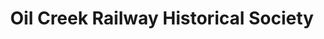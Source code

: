 ---
layout: repo
title: "Oil Creek Railway Historical Society"
id: 15363
permalink: repos/15363/
---
